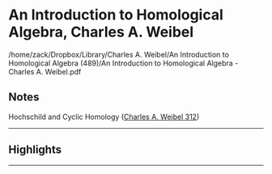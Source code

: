 # An Introduction to Homological Algebra, Charles A. Weibel
/home/zack/Dropbox/Library/Charles A. Weibel/An Introduction to Homological Algebra (489)/An Introduction to Homological Algebra - Charles A. Weibel.pdf
## Notes
Hochschild and Cyclic Homology (<a href="file:////home/zack/Dropbox/Library/Charles A. Weibel/An Introduction to Homological Algebra (489)/An Introduction to Homological Algebra - Charles A. Weibel.pdf#page=312" target="_blank">Charles A. Weibel 312</a>)</p><hr>
## Highlights
<hr>
